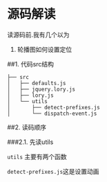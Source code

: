 # 源码解读

读源码前.我有几个以为

1. 轮播图如何设置定位


##1. 代码src结构

    ├── src
    │   ├── defaults.js
    │   ├── jquery.lory.js
    │   ├── lory.js
    │   └── utils
    │       ├── detect-prefixes.js
    │       └── dispatch-event.js
##2. 读码顺序

###2.1. 先读utils

`utils` 主要有两个函数

`detect-prefixes.js`这是设置动画